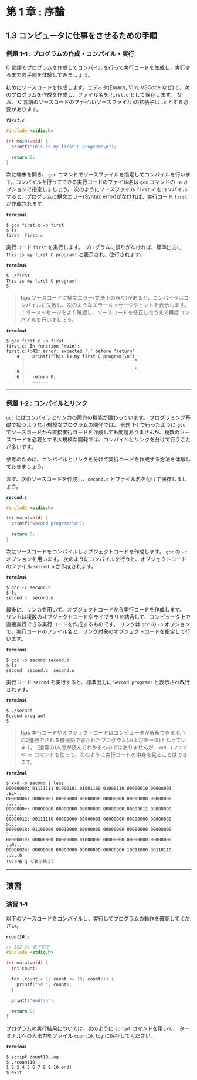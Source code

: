 # 第 1 章 : 序論

## 1.3 コンピュータに仕事をさせるための手順

### 例題 1-1 : プログラムの作成・コンパイル・実行

C 言語でプログラムを作成してコンパイルを行って実行コードを生成し、実行するまでの手順を体験してみましょう。

初めにソースコードを作成します。エディタ(Emacs, Vim, VSCode など)で、次のプログラムを作成を作成し、ファイル名を `first.c` として保存します。
なお、 C 言語のソースコードのファイル(ソースファイル)の拡張子は `.c` とする必要があります。

***`first.c`***
``` c
#include <stdio.h>

int main(void) {
  printf("This is my first C program!\n");

  return 0;
}
```

次に端末を開き、 `gcc` コマンドでソースファイルを指定してコンパイルを行います。コンパイルを行ってできる実行コードのファイル名は `gcc` コマンドの `-o` オプションで指定しましょう。
次のようにソースファイル `first.c` をコンパイルすると、プログラムに構文エラー(Syntax error)がなければ、実行コード `first` が作成されます。

***`terminal`***
```
$ gcc first.c -o first
$ ls
first  first.c
```

実行コード `first` を実行します。
プログラムに誤りがなければ、標準出力に `This is my first C program!` と表示され、改行されます。

***`terminal`***
```
$ ./first
This is my first C program!
$
```

> **tips**
> ソースコードに構文エラー(文法上の誤り)があると、コンパイラはコンパイルに失敗し、次のようなエラーメッセージやヒントを表示します。
> エラーメッセージをよく確認し、ソースコードを修正したうえで再度コンパイルを行いましょう。

***`terminal`***
```
$ gcc first.c -o first
first.c: In function ‘main’:
first.c:4:42: error: expected ‘;’ before ‘return’
    4 |   printf("This is my first C program!\n")
      |                                          ^
      |                                          ;
    5 | 
    6 |   return 0;
      |   ~~~~~~      
```

---


### 例題 1-2 : コンパイルとリンク

`gcc` にはコンパイラとリンカの両方の機能が備わっています。
プログラミング基礎で扱うような小規模なプログラムの開発では、
例題 1-1 で行ったように `gcc` でソースコードから直接実行コードを作成しても問題ありませんが、複数のソースコードを必要とする大規模な開発では、コンパイルとリンクを分けて行うことが多いです。

参考のために、コンパイルとリンクを分けて実行コードを作成する方法を体験しておきましょう。

まず、次のソースコードを作成し、`second.c` とファイル名を付けて保存しましょう。

***`second.c`***
```` c
#include <stdio.h>

int main(void) {
  printf("Second program!\n");

  return 0;
}
````

次にソースコードをコンパイルしオブジェクトコードを作成します。
`gcc` の `-c` オプションを用います。
次のようにコンパイルを行うと、オブジェクトコードのファイル `second.o` が作成されます。

***`terminal`***
````
$ gcc -c second.c
$ ls
second.c  second.o
````

最後に、リンカを用いて、オブジェクトコードから実行コードを作成します。
リンカは複数のオブジェクトコードやライブラリを結合して、コンピュータ上で直接実行できる実行コードを作成するものです。
リンクは `gcc` の `-o` オプションで、実行コードのファイル名と、リンク対象のオブジェクトコードを指定して行います。

***`terminal`***
````
$ gcc -o second second.o
$ ls
second  second.c  second.o
````

実行コード `second` を実行すると、標準出力に `Second program!` と表示され改行されます。

***`terminal`***
````
$ ./second
Second program!
$
````

> **tips**
> 実行コードやオブジェクトコードはコンピュータが解釈できる 0, 1 の2進数でされる機械語で書かれたプログラム(およびデータ)となっています。
> (通常の)人間が読んでわかるものではありませんが、`xxd` コマンドや `od` コマンドを使って、次のように実行コードの中身を見ることはできます。

***`terminal`***
````
$ xxd -b second | less
00000000: 01111111 01000101 01001100 01000110 00000010 00000001  .ELF..
00000006: 00000001 00000000 00000000 00000000 00000000 00000000  ......
0000000c: 00000000 00000000 00000000 00000000 00000011 00000000  ......
00000012: 00111110 00000000 00000001 00000000 00000000 00000000  >.....
00000018: 01100000 00010000 00000000 00000000 00000000 00000000  `.....
0000001e: 00000000 00000000 01000000 00000000 00000000 00000000  ..@...
00000024: 00000000 00000000 00000000 00000000 10011000 00110110  .....6
(以下略 q で表示終了)
````

---

## 演習

### 演習 1-1

以下のソースコードをコンパイルし、実行してプログラムの動作を確認してください。

***`count10.c`***
```` c
// IS2 99 愛子花子
#include <stdio.h>

int main(void) {
  int count;

  for (count = 1; count <= 10; count++) {
    printf("%d ", count);
  }

  printf("end!\n");

  return 0;
}
````

プログラムの実行結果については、次のように `script` コマンドを用いて、
ターミナルへの入出力をファイル `count10.log` に保存してください。

***`terminal`***
```
$ script count10.log
$ ./count10
1 2 3 4 5 6 7 8 9 10 end!
$ exit
```